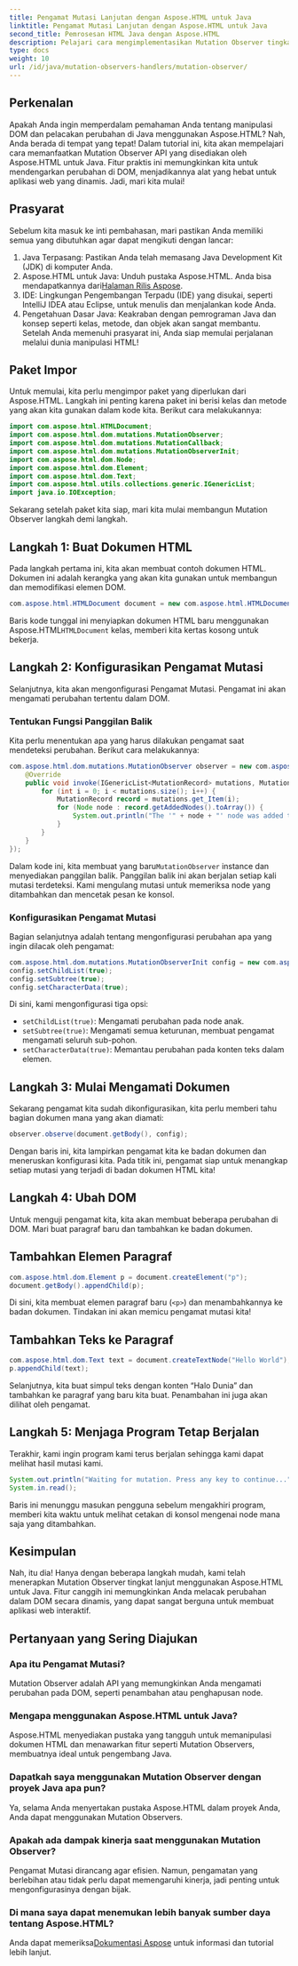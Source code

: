 ```yaml
---
title: Pengamat Mutasi Lanjutan dengan Aspose.HTML untuk Java
linktitle: Pengamat Mutasi Lanjutan dengan Aspose.HTML untuk Java
second_title: Pemrosesan HTML Java dengan Aspose.HTML
description: Pelajari cara mengimplementasikan Mutation Observer tingkat lanjut dengan Aspose.HTML untuk Java, yang melacak perubahan DOM dengan lancar. Pelajari panduan langkah demi langkah kami.
type: docs
weight: 10
url: /id/java/mutation-observers-handlers/mutation-observer/
---
```

## Perkenalan
Apakah Anda ingin memperdalam pemahaman Anda tentang manipulasi DOM dan pelacakan perubahan di Java menggunakan Aspose.HTML? Nah, Anda berada di tempat yang tepat! Dalam tutorial ini, kita akan mempelajari cara memanfaatkan Mutation Observer API yang disediakan oleh Aspose.HTML untuk Java. Fitur praktis ini memungkinkan kita untuk mendengarkan perubahan di DOM, menjadikannya alat yang hebat untuk aplikasi web yang dinamis. Jadi, mari kita mulai!
## Prasyarat
Sebelum kita masuk ke inti pembahasan, mari pastikan Anda memiliki semua yang dibutuhkan agar dapat mengikuti dengan lancar:
1. Java Terpasang: Pastikan Anda telah memasang Java Development Kit (JDK) di komputer Anda.
2.  Aspose.HTML untuk Java: Unduh pustaka Aspose.HTML. Anda bisa mendapatkannya dari[Halaman Rilis Aspose](https://releases.aspose.com/html/java/).
3. IDE: Lingkungan Pengembangan Terpadu (IDE) yang disukai, seperti IntelliJ IDEA atau Eclipse, untuk menulis dan menjalankan kode Anda.
4. Pengetahuan Dasar Java: Keakraban dengan pemrograman Java dan konsep seperti kelas, metode, dan objek akan sangat membantu.
Setelah Anda memenuhi prasyarat ini, Anda siap memulai perjalanan melalui dunia manipulasi HTML!
## Paket Impor
Untuk memulai, kita perlu mengimpor paket yang diperlukan dari Aspose.HTML. Langkah ini penting karena paket ini berisi kelas dan metode yang akan kita gunakan dalam kode kita. 
Berikut cara melakukannya:
```java
import com.aspose.html.HTMLDocument;
import com.aspose.html.dom.mutations.MutationObserver;
import com.aspose.html.dom.mutations.MutationCallback;
import com.aspose.html.dom.mutations.MutationObserverInit;
import com.aspose.html.dom.Node;
import com.aspose.html.dom.Element;
import com.aspose.html.dom.Text;
import com.aspose.html.utils.collections.generic.IGenericList;
import java.io.IOException;
```
Sekarang setelah paket kita siap, mari kita mulai membangun Mutation Observer langkah demi langkah.
## Langkah 1: Buat Dokumen HTML
Pada langkah pertama ini, kita akan membuat contoh dokumen HTML. Dokumen ini adalah kerangka yang akan kita gunakan untuk membangun dan memodifikasi elemen DOM.
```java
com.aspose.html.HTMLDocument document = new com.aspose.html.HTMLDocument();
```
 Baris kode tunggal ini menyiapkan dokumen HTML baru menggunakan Aspose.HTML`HTMLDocument` kelas, memberi kita kertas kosong untuk bekerja.
## Langkah 2: Konfigurasikan Pengamat Mutasi
Selanjutnya, kita akan mengonfigurasi Pengamat Mutasi. Pengamat ini akan mengamati perubahan tertentu dalam DOM.
### Tentukan Fungsi Panggilan Balik
Kita perlu menentukan apa yang harus dilakukan pengamat saat mendeteksi perubahan. Berikut cara melakukannya:
```java
com.aspose.html.dom.mutations.MutationObserver observer = new com.aspose.html.dom.mutations.MutationObserver(new com.aspose.html.dom.mutations.MutationCallback() {
    @Override
    public void invoke(IGenericList<MutationRecord> mutations, MutationObserver mutationObserver) {
        for (int i = 0; i < mutations.size(); i++) {
            MutationRecord record = mutations.get_Item(i);
            for (Node node : record.getAddedNodes().toArray()) {
                System.out.println("The '" + node + "' node was added to the document.");
            }
        }
    }
});
```
 Dalam kode ini, kita membuat yang baru`MutationObserver` instance dan menyediakan panggilan balik. Panggilan balik ini akan berjalan setiap kali mutasi terdeteksi. Kami mengulang mutasi untuk memeriksa node yang ditambahkan dan mencetak pesan ke konsol.
### Konfigurasikan Pengamat Mutasi
Bagian selanjutnya adalah tentang mengonfigurasi perubahan apa yang ingin dilacak oleh pengamat:
```java
com.aspose.html.dom.mutations.MutationObserverInit config = new com.aspose.html.dom.mutations.MutationObserverInit();
config.setChildList(true);
config.setSubtree(true);
config.setCharacterData(true);
```
Di sini, kami mengonfigurasi tiga opsi:
- `setChildList(true)`: Mengamati perubahan pada node anak.
- `setSubtree(true)`: Mengamati semua keturunan, membuat pengamat mengamati seluruh sub-pohon.
- `setCharacterData(true)`: Memantau perubahan pada konten teks dalam elemen.
## Langkah 3: Mulai Mengamati Dokumen
Sekarang pengamat kita sudah dikonfigurasikan, kita perlu memberi tahu bagian dokumen mana yang akan diamati:
```java
observer.observe(document.getBody(), config);
```
Dengan baris ini, kita lampirkan pengamat kita ke badan dokumen dan meneruskan konfigurasi kita. Pada titik ini, pengamat siap untuk menangkap setiap mutasi yang terjadi di badan dokumen HTML kita!
## Langkah 4: Ubah DOM
Untuk menguji pengamat kita, kita akan membuat beberapa perubahan di DOM. Mari buat paragraf baru dan tambahkan ke badan dokumen.
## Tambahkan Elemen Paragraf
```java
com.aspose.html.dom.Element p = document.createElement("p");
document.getBody().appendChild(p);
```
Di sini, kita membuat elemen paragraf baru (`<p>`) dan menambahkannya ke badan dokumen. Tindakan ini akan memicu pengamat mutasi kita!
## Tambahkan Teks ke Paragraf
```java
com.aspose.html.dom.Text text = document.createTextNode("Hello World");
p.appendChild(text);
```
Selanjutnya, kita buat simpul teks dengan konten “Halo Dunia” dan tambahkan ke paragraf yang baru kita buat. Penambahan ini juga akan dilihat oleh pengamat.
## Langkah 5: Menjaga Program Tetap Berjalan
Terakhir, kami ingin program kami terus berjalan sehingga kami dapat melihat hasil mutasi kami. 
```java
System.out.println("Waiting for mutation. Press any key to continue...");
System.in.read();
```
Baris ini menunggu masukan pengguna sebelum mengakhiri program, memberi kita waktu untuk melihat cetakan di konsol mengenai node mana saja yang ditambahkan.
## Kesimpulan
Nah, itu dia! Hanya dengan beberapa langkah mudah, kami telah menerapkan Mutation Observer tingkat lanjut menggunakan Aspose.HTML untuk Java. Fitur canggih ini memungkinkan Anda melacak perubahan dalam DOM secara dinamis, yang dapat sangat berguna untuk membuat aplikasi web interaktif.

## Pertanyaan yang Sering Diajukan
### Apa itu Pengamat Mutasi?
Mutation Observer adalah API yang memungkinkan Anda mengamati perubahan pada DOM, seperti penambahan atau penghapusan node.
### Mengapa menggunakan Aspose.HTML untuk Java?
Aspose.HTML menyediakan pustaka yang tangguh untuk memanipulasi dokumen HTML dan menawarkan fitur seperti Mutation Observers, membuatnya ideal untuk pengembang Java.
### Dapatkah saya menggunakan Mutation Observer dengan proyek Java apa pun?
Ya, selama Anda menyertakan pustaka Aspose.HTML dalam proyek Anda, Anda dapat menggunakan Mutation Observers.
### Apakah ada dampak kinerja saat menggunakan Mutation Observer?
Pengamat Mutasi dirancang agar efisien. Namun, pengamatan yang berlebihan atau tidak perlu dapat memengaruhi kinerja, jadi penting untuk mengonfigurasinya dengan bijak.
### Di mana saya dapat menemukan lebih banyak sumber daya tentang Aspose.HTML?
 Anda dapat memeriksa[Dokumentasi Aspose](https://reference.aspose.com/html/java/) untuk informasi dan tutorial lebih lanjut.